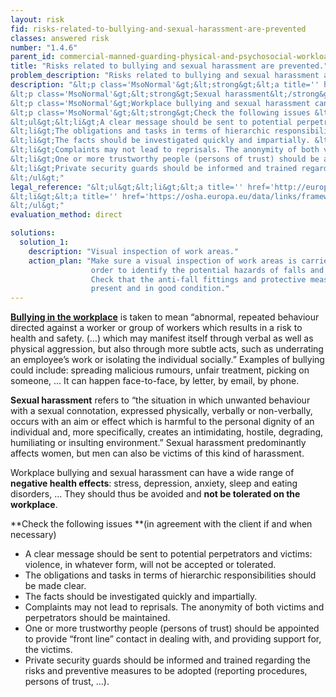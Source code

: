 ```yaml
---
layout: risk
fid: risks-related-to-bullying-and-sexual-harassment-are-prevented
classes: answered risk
number: "1.4.6"
parent_id: commercial-manned-guarding-physical-and-psychosocial-workload
title: "Risks related to bullying and sexual harassment are prevented."
problem_description: "Risks related to bullying and sexual harassment are not prevented."
description: "&lt;p class='MsoNormal'&gt;&lt;strong&gt;&lt;a title='' href='https://osha.europa.eu/en/publications/factsheets/23/' rel='nofollow' target='_blank'&gt;Bullying in the workplace&lt;/a&gt;&lt;/strong&gt; is taken to mean “abnormal, repeated behaviour directed against a worker or group of workers which results in a risk to health and safety. (…) which may manifest itself through verbal as well as physical aggression, but also through more subtle acts, such as underrating an employee’s work or isolating the individual socially.” Examples of bullying could include: spreading malicious rumours, unfair treatment, picking on someone, ... It can happen face-to-face, by letter, by email, by phone.&lt;/p&gt;&amp;#13;
&lt;p class='MsoNormal'&gt;&lt;strong&gt;Sexual harassment&lt;/strong&gt; refers to “the situation in which unwanted behaviour with a sexual connotation, expressed physically, verbally or non-verbally, occurs with an aim or effect which is harmful to the personal dignity of an individual and, more specifically, creates an intimidating, hostile, degrading, humiliating or insulting environment.” Sexual harassment predominantly affects women, but men can also be victims of this kind of harassment.&lt;/p&gt;&amp;#13;
&lt;p class='MsoNormal'&gt;Workplace bullying and sexual harassment can have a wide range of &lt;strong&gt;negative health effects&lt;/strong&gt;: stress, depression, anxiety, sleep and eating disorders, ... They should thus be avoided and &lt;strong&gt;not be tolerated on the workplace&lt;/strong&gt;.&lt;/p&gt;&amp;#13;
&lt;p class='MsoNormal'&gt;&lt;strong&gt;Check the following issues &lt;/strong&gt;(in agreement with the client if and when necessary)&lt;/p&gt;&amp;#13;
&lt;ul&gt;&lt;li&gt;A clear message should be sent to potential perpetrators and victims: violence, in whatever form, will not be accepted or tolerated. &lt;/li&gt;&amp;#13;
&lt;li&gt;The obligations and tasks in terms of hierarchic responsibilities should be made clear.&lt;/li&gt;&amp;#13;
&lt;li&gt;The facts should be investigated quickly and impartially. &lt;/li&gt;&amp;#13;
&lt;li&gt;Complaints may not lead to reprisals. The anonymity of both victims and perpetrators should be maintained.&lt;/li&gt;&amp;#13;
&lt;li&gt;One or more trustworthy people (persons of trust) should be appointed to provide “front line” contact in dealing with, and providing support for, the victims. &lt;/li&gt;&amp;#13;
&lt;li&gt;Private security guards should be informed and trained regarding the risks and preventive measures to be adopted (reporting procedures, persons of trust, ...).&lt;/li&gt;&amp;#13;
&lt;/ul&gt;"
legal_reference: "&lt;ul&gt;&lt;li&gt;&lt;a title='' href='http://europa.eu/legislation_summaries/employment_and_social_policy/health_hygiene_safety_at_work/c11113_en.htm' rel='nofollow' target='_blank'&gt;89/391/CEE Implementing measures to improve the health and safety of workers (framework directive).&lt;/a&gt;&lt;/li&gt;&amp;#13;
&lt;li&gt;&lt;a title='' href='https://osha.europa.eu/data/links/framework-agreement-on-harassment-and-violence-at-work?utm_source=oshmail&amp;amp;utm_medium=email&amp;amp;utm_campaign=index_html' rel='nofollow' target='_blank'&gt;Framework agreement on harassment and violence at work.&lt;/a&gt;&lt;/li&gt;&amp;#13;
&lt;/ul&gt;"
evaluation_method: direct

solutions:
  solution_1:
    description: "Visual inspection of work areas."
    action_plan: "Make sure a visual inspection of work areas is carried out in
                  order to identify the potential hazards of falls and slips.
                  Check that the anti-fall fittings and protective measures are
                  present and in good condition."
---
```

**[Bullying in the workplace](https://osha.europa.eu/en/publications/factsheets/23/)** is taken to mean “abnormal, repeated behaviour directed against a worker or group of workers which results in a risk to health and safety. (…) which may manifest itself through verbal as well as physical aggression, but also through more subtle acts, such as underrating an employee’s work or isolating the individual socially.” Examples of bullying could include: spreading malicious rumours, unfair treatment, picking on someone, ... It can happen face-to-face, by letter, by email, by phone.

**Sexual harassment** refers to “the situation in which unwanted behaviour with a sexual connotation, expressed physically, verbally or non-verbally, occurs with an aim or effect which is harmful to the personal dignity of an individual and, more specifically, creates an intimidating, hostile, degrading, humiliating or insulting environment.” Sexual harassment predominantly affects women, but men can also be victims of this kind of harassment.

Workplace bullying and sexual harassment can have a wide range of **negative
health effects**: stress, depression, anxiety, sleep and eating disorders, ...
They should thus be avoided and **not be tolerated on the workplace**.

**Check the following issues **(in agreement with the client if and when necessary)

  * A clear message should be sent to potential perpetrators and victims: violence, in whatever form, will not be accepted or tolerated. 
  * The obligations and tasks in terms of hierarchic responsibilities should be made clear.
  * The facts should be investigated quickly and impartially. 
  * Complaints may not lead to reprisals. The anonymity of both victims and perpetrators should be maintained.
  * One or more trustworthy people (persons of trust) should be appointed to provide “front line” contact in dealing with, and providing support for, the victims. 
  * Private security guards should be informed and trained regarding the risks and preventive measures to be adopted (reporting procedures, persons of trust, ...).


